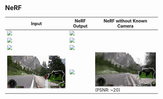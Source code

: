 ## NeRF

| Input | NeRF Output | NeRF without Known Camera | 
| ----- | ------ | ----- |
| <img src='imgs/BK2-MOV.gif'/> | <img src='imgs/my2.gif' width=320px/> | |
| <img src='imgs/BK3-MOV.gif'/> | <img src='imgs/my3.gif' width=320px/> | |
| <img src='imgs/FR3-MOV.gif'/> | <img src='imgs/front3.gif' width=320px/> | |
| <img src='imgs/biking2-MOV.gif'/> | <img src='imgs/biking2.gif' width=320px/> | <img src='imgs/biking2-mm.gif' width=320px/><br>(PSNR: ~20) |

